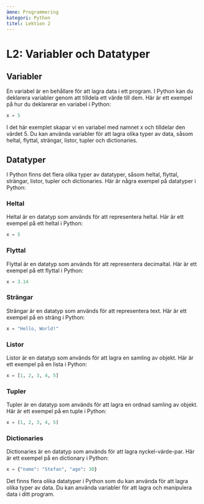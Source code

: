 ```yaml
---
ämne: Programmering
kategori: Python
titel: Lektion 2
---
```

# L2: Variabler och Datatyper
## Variabler
En variabel är en behållare för att lagra data i ett program. I Python kan du deklarera variabler genom att tilldela ett värde till dem. Här är ett exempel på hur du deklarerar en variabel i Python:
```python
x = 5
```
I det här exemplet skapar vi en variabel med namnet x och tilldelar den värdet 5. Du kan använda variabler för att lagra olika typer av data, såsom heltal, flyttal, strängar, listor, tupler och dictionaries.

## Datatyper
I Python finns det flera olika typer av datatyper, såsom heltal, flyttal, strängar, listor, tupler och dictionaries. Här är några exempel på datatyper i Python:
### Heltal
Heltal är en datatyp som används för att representera heltal. Här är ett exempel på ett heltal i Python:
```python
x = 5
```
### Flyttal
Flyttal är en datatyp som används för att representera decimaltal. Här är ett exempel på ett flyttal i Python:
```python
x = 3.14
```
### Strängar
Strängar är en datatyp som används för att representera text. Här är ett exempel på en sträng i Python:
```python
x = "Hello, World!"
```
### Listor
Listor är en datatyp som används för att lagra en samling av objekt. Här är ett exempel på en lista i Python:
```python
x = [1, 2, 3, 4, 5]
```
### Tupler
Tupler är en datatyp som används för att lagra en ordnad samling av objekt. Här är ett exempel på en tuple i Python:
```python
x = (1, 2, 3, 4, 5)
```
### Dictionaries
Dictionaries är en datatyp som används för att lagra nyckel-värde-par. Här är ett exempel på en dictionary i Python:
```python
x = {"name": "Stefan", "age": 30}
```
Det finns flera olika datatyper i Python som du kan använda för att lagra olika typer av data. Du kan använda variabler för att lagra och manipulera data i ditt program.